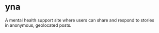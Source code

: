 yna
===

A mental health support site where users can share and respond to stories in anonymous, geolocated posts.
